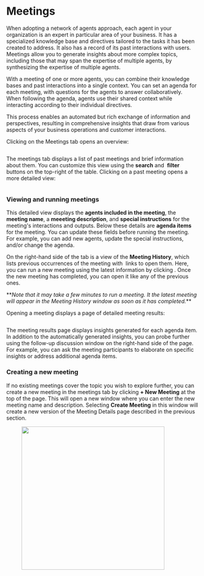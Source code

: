 # Meetings

When adopting a network of agents approach, each agent in your organization is an expert in particular area of your business. It has a specialized knowledge base and directives tailored to the tasks it has been created to address. It also has a record of its past interactions with users. Meetings allow you to generate insights about more complex topics, including those that may span the expertise of multiple agents, by synthesizing the expertise of multiple agents.

With a meeting of one or more agents, you can combine their knowledge bases and past interactions into a single context. You can set an agenda for each meeting, with questions for the agents to answer collaboratively. When following the agenda, agents use their shared context while interacting according to their individual directives.&#x20;

This process enables an automated but rich exchange of information and perspectives, resulting in comprehensive insights that draw from various aspects of your business operations and customer interactions.

Clicking on the Meetings tab opens an overview:

<figure><img src="../.gitbook/assets/Screenshot 2024-09-25 at 1.23.19 PM.png" alt=""><figcaption></figcaption></figure>

The meetings tab displays a list of past meetings and brief information about them. You can customize this view using the <img src="../.gitbook/assets/Screenshot 2024-09-18 at 2.35.20 PM.png" alt="" data-size="line">**search** and <img src="../.gitbook/assets/Screenshot 2024-09-18 at 2.36.40 PM.png" alt="" data-size="line"> **filter** buttons on the top-right of the table. Clicking on a past meeting opens a more detailed view:

<figure><img src="../.gitbook/assets/Screenshot 2024-09-25 at 1.23.55 PM.png" alt=""><figcaption></figcaption></figure>

### Viewing and running meetings

This detailed view displays the **agents included in the meeting**, the **meeting name**, a **meeeting description**, and **special instructions** for the meeting's interactions and outputs. Below these details are **agenda items** for the meeting. You can update these fields before running the meeting. For example, you can add new agents, update the special instructions, and/or change the agenda.

On the right-hand side of the tab is a view of the **Meeting History**, which lists previous occurrences of the meeting with <img src="../.gitbook/assets/Screenshot 2024-09-25 at 2.54.18 PM.png" alt="" data-size="line"> links to open them. Here, you can run a new meeting using the latest information by clicking <img src="../.gitbook/assets/Screenshot 2024-09-25 at 3.25.47 PM.png" alt="" data-size="line">. Once the new meeting has completed, you can open it like any of the previous ones.

\*\*_Note that it may take a few minutes to run a meeting. It the latest meeting will appear in the Meeting History window as soon as it has completed._\*\*

Opening a meeting displays a page of detailed meeting results:

<figure><img src="../.gitbook/assets/Screenshot 2024-09-25 at 3.16.54 PM.png" alt=""><figcaption></figcaption></figure>

The meeting results page displays insights generated for each agenda item. In addition to the automatically generated insights, you can probe further using the follow-up discussion window on the right-hand side of the page. For example, you can ask the meeting participants to elaborate on specific insights or address additional agenda items.

### Creating a new meeting

If no existing meetings cover the topic you wish to explore further, you can create a new meeting in the meetings tab by clicking **+ New Meeting** at the top of the page. This will open a new window where you can enter the new meeting name and description. Selecting **Create Meeting** in this window will create a new version of the Meeting Details page described in the previous section.

<figure><img src="../.gitbook/assets/Screenshot 2024-09-25 at 3.27.31 PM.png" alt="" width="375"><figcaption></figcaption></figure>
